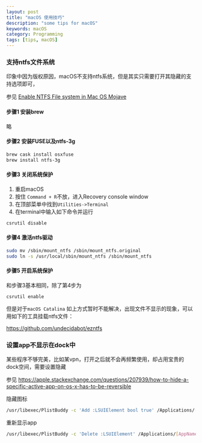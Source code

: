 ```yaml
---
layout: post
title: "macOS 使用技巧"
description: "some tips for macOS"
keywords: macOS
category: Programming
tags: [tips, macOS]
---
```


### 支持ntfs文件系统

印象中因为版权原因，macOS不支持ntfs系统，但是其实只需要打开其隐藏的支持选项即可，

参见 [Enable NTFS File system in Mac OS Mojave](https://devstudioonline.com/article/enable-ntfs-file-system-in-mac-os-mojave)

#### 步骤1 安装brew
略

#### 步骤2 安装FUSE以及ntfs-3g

```sh
brew cask install osxfuse
brew install ntfs-3g
```

#### 步骤3 关闭系统保护

1. 重启macOS
2. 按住 `Command + R`不放，进入Recovery console window
3. 在顶部菜单中找到`Utilities->Terminal`
4. 在terminal中输入如下命令并运行

```sh
csrutil disable
```

#### 步骤4 激活ntfs驱动

```sh
sudo mv /sbin/mount_ntfs /sbin/mount_ntfs.original
sudo ln -s /usr/local/sbin/mount_ntfs /sbin/mount_ntfs
```

#### 步骤5 开启系统保护

和步骤3基本相同，除了第4步为

```
csrutil enable
```

但是对于`macOS Catalina` 如上方式暂时不能解决，出现文件不显示的现象，可以用如下的工具挂载ntfs文件：

<https://github.com/undecidabot/ezntfs>

### 设置app不显示在dock中

某些程序不够完美，比如某vpn，打开之后就不会再频繁使用，却占用宝贵的dock空间，需要设置隐藏

参见 <https://apple.stackexchange.com/questions/207939/how-to-hide-a-specific-active-app-on-os-x-has-to-be-reversible>

隐藏图标

```sh
/usr/libexec/PlistBuddy -c 'Add :LSUIElement bool true' /Applications/[AppName].app/Contents/Info.plist
```

重新显示app
```sh
/usr/libexec/PlistBuddy -c 'Delete :LSUIElement' /Applications/[AppName].app/Contents/Info.plist
```
